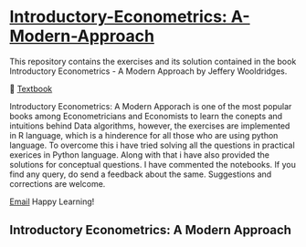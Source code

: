 # [Introductory-Econometrics: A-Modern-Approach](https://drive.google.com/file/d/1VHoqJ9wfjeCT9vtVkwUvInGMwBmQfM7m/view?usp=sharing)
This repository contains the exercises and its solution contained in the book Introductory Econometrics - A Modern Approach by Jeffery Wooldridges.

📖 [Textbook](https://drive.google.com/file/d/1VHoqJ9wfjeCT9vtVkwUvInGMwBmQfM7m/view?usp=sharing)

Introductory Econometrics: A Modern Apporach is one of the most popular books among Econometricians and Economists to learn the conepts and intuitions behind Data algorithms, however, the exercises are implemented in R language, which is a hinderence for all those who are using python language. To overcome this i have tried solving all the questions in practical exerices in Python language. Along with that i have also provided the solutions for conceptual questions. I have commented the notebooks. If you find any query, do send a feedback about the same. Suggestions and corrections are welcome.

[Email](jaishreejoshita@gmail.com) Happy Learning!




## Introductory Econometrics: A Modern Approach




